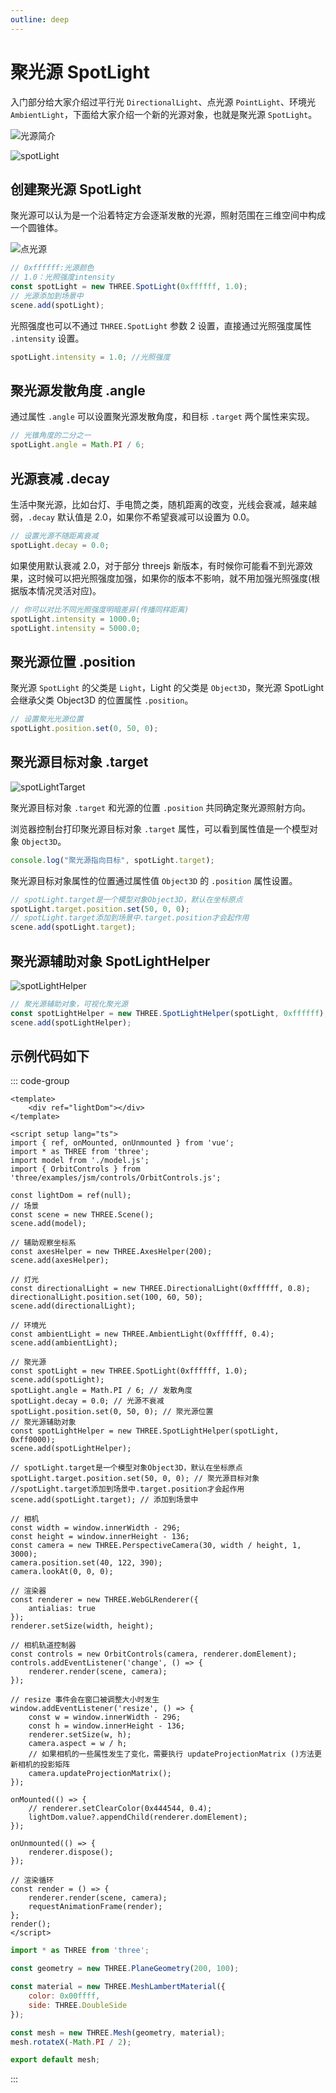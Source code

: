 ```yaml
---
outline: deep
---
```


# 聚光源 SpotLight

入门部分给大家介绍过平行光 `DirectionalLight`、点光源 `PointLight`、环境光 `AmbientLight`，下面给大家介绍一个新的光源对象，也就是聚光源 `SpotLight`。

![光源简介](/phaseA/lightIntroduce.svg)

![spotLight](/phaseG/spotLight.jpg)

## 创建聚光源 SpotLight

聚光源可以认为是一个沿着特定方会逐渐发散的光源，照射范围在三维空间中构成一个圆锥体。

![点光源](/phaseA/lightType.png)

```js
// 0xffffff:光源颜色
// 1.0：光照强度intensity
const spotLight = new THREE.SpotLight(0xffffff, 1.0);
// 光源添加到场景中
scene.add(spotLight);
```

光照强度也可以不通过 `THREE.SpotLight` 参数 2 设置，直接通过光照强度属性 `.intensity` 设置。

```js
spotLight.intensity = 1.0; //光照强度
```

## 聚光源发散角度 .angle

通过属性 `.angle` 可以设置聚光源发散角度，和目标 `.target` 两个属性来实现。

```js
// 光锥角度的二分之一
spotLight.angle = Math.PI / 6;
```

## 光源衰减 .decay

生活中聚光源，比如台灯、手电筒之类，随机距离的改变，光线会衰减，越来越弱，`.decay` 默认值是 2.0，如果你不希望衰减可以设置为 0.0。

```js
// 设置光源不随距离衰减
spotLight.decay = 0.0;
```

如果使用默认衰减 2.0，对于部分 threejs 新版本，有时候你可能看不到光源效果，这时候可以把光照强度加强，如果你的版本不影响，就不用加强光照强度(根据版本情况灵活对应)。

```js
// 你可以对比不同光照强度明暗差异(传播同样距离)
spotLight.intensity = 1000.0;
spotLight.intensity = 5000.0;
```

## 聚光源位置 .position

聚光源 `SpotLight` 的父类是 `Light`，Light 的父类是 `Object3D`，聚光源 SpotLight 会继承父类 Object3D 的位置属性 `.position`。

```js
// 设置聚光光源位置
spotLight.position.set(0, 50, 0);
```

## 聚光源目标对象 .target

![spotLightTarget](/phaseG/spotLightTarget.jpg)

聚光源目标对象 `.target` 和光源的位置 `.position` 共同确定聚光源照射方向。

浏览器控制台打印聚光源目标对象 `.target` 属性，可以看到属性值是一个模型对象 `Object3D`。

```js
console.log("聚光源指向目标", spotLight.target);
```

聚光源目标对象属性的位置通过属性值 `Object3D` 的 `.position` 属性设置。

```js
// spotLight.target是一个模型对象Object3D，默认在坐标原点
spotLight.target.position.set(50, 0, 0);
// spotLight.target添加到场景中.target.position才会起作用
scene.add(spotLight.target);
```

## 聚光源辅助对象 SpotLightHelper

![spotLightHelper](/phaseG/spotLightHelper.jpg)

```js
// 聚光源辅助对象，可视化聚光源
const spotLightHelper = new THREE.SpotLightHelper(spotLight, 0xffffff);
scene.add(spotLightHelper);
```

## 示例代码如下

::: code-group
```vue {29-41} [index.vue]
<template>
    <div ref="lightDom"></div> 
</template>

<script setup lang="ts">
import { ref, onMounted, onUnmounted } from 'vue';
import * as THREE from 'three';
import model from './model.js';
import { OrbitControls } from 'three/examples/jsm/controls/OrbitControls.js';

const lightDom = ref(null);
// 场景
const scene = new THREE.Scene();
scene.add(model); 

// 辅助观察坐标系
const axesHelper = new THREE.AxesHelper(200);
scene.add(axesHelper);

// 灯光
const directionalLight = new THREE.DirectionalLight(0xffffff, 0.8);
directionalLight.position.set(100, 60, 50);
scene.add(directionalLight);

// 环境光
const ambientLight = new THREE.AmbientLight(0xffffff, 0.4); 
scene.add(ambientLight);

// 聚光源
const spotLight = new THREE.SpotLight(0xffffff, 1.0);
scene.add(spotLight);
spotLight.angle = Math.PI / 6; // 发散角度
spotLight.decay = 0.0; // 光源不衰减
spotLight.position.set(0, 50, 0); // 聚光源位置
// 聚光源辅助对象
const spotLightHelper = new THREE.SpotLightHelper(spotLight, 0xff0000); 
scene.add(spotLightHelper);

// spotLight.target是一个模型对象Object3D，默认在坐标原点
spotLight.target.position.set(50, 0, 0); // 聚光源目标对象
//spotLight.target添加到场景中.target.position才会起作用
scene.add(spotLight.target); // 添加到场景中

// 相机
const width = window.innerWidth - 296;
const height = window.innerHeight - 136;
const camera = new THREE.PerspectiveCamera(30, width / height, 1, 3000);
camera.position.set(40, 122, 390);
camera.lookAt(0, 0, 0);

// 渲染器
const renderer = new THREE.WebGLRenderer({
    antialias: true
});
renderer.setSize(width, height);

// 相机轨道控制器
const controls = new OrbitControls(camera, renderer.domElement);
controls.addEventListener('change', () => {
    renderer.render(scene, camera);
});

// resize 事件会在窗口被调整大小时发生
window.addEventListener('resize', () => {
    const w = window.innerWidth - 296;
    const h = window.innerHeight - 136;
    renderer.setSize(w, h);
    camera.aspect = w / h;
    // 如果相机的一些属性发生了变化，需要执行 updateProjectionMatrix ()方法更新相机的投影矩阵
    camera.updateProjectionMatrix();
});

onMounted(() => {
    // renderer.setClearColor(0x444544, 0.4);
    lightDom.value?.appendChild(renderer.domElement);
});

onUnmounted(() => {
    renderer.dispose();
});

// 渲染循环
const render = () => {
    renderer.render(scene, camera);
    requestAnimationFrame(render);
};
render();
</script>
```

```js [model.js]
import * as THREE from 'three';

const geometry = new THREE.PlaneGeometry(200, 100);

const material = new THREE.MeshLambertMaterial({
    color: 0x00ffff,
    side: THREE.DoubleSide
});

const mesh = new THREE.Mesh(geometry, material);
mesh.rotateX(-Math.PI / 2);

export default mesh;

```
:::